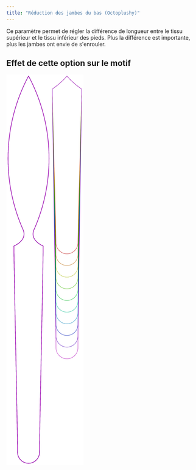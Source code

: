```yaml
---
title: "Réduction des jambes du bas (Octoplushy)"
---
```


Ce paramètre permet de régler la différence de longueur entre le tissu supérieur et le tissu inférieur des pieds. Plus la différence est importante, plus les jambes ont envie de s'enrouler.

## Effet de cette option sur le motif

![Cette image montre l'effet de cette option en superposant plusieurs variantes qui ont une valeur différente pour cette option](octoplushy_bottomlegreductionplushy_sample.svg "Effet de cette option sur le motif")
